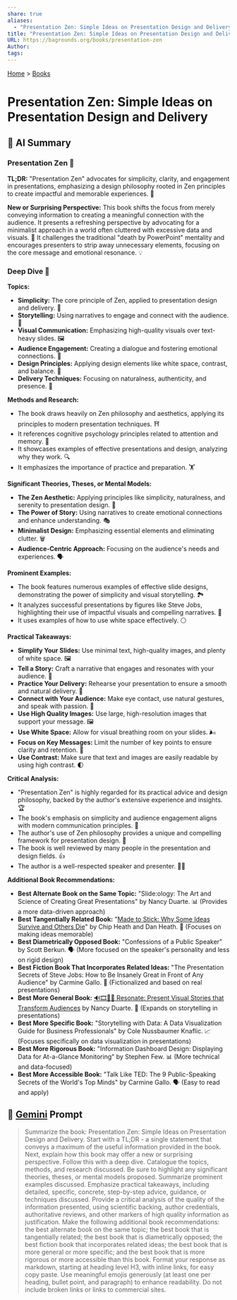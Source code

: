```yaml
---
share: true
aliases:
  - "Presentation Zen: Simple Ideas on Presentation Design and Delivery"
title: "Presentation Zen: Simple Ideas on Presentation Design and Delivery"
URL: https://bagrounds.org/books/presentation-zen
Author: 
tags: 
---
```

[Home](../index.md) > [Books](./index.md)  
# Presentation Zen: Simple Ideas on Presentation Design and Delivery  
## 🤖 AI Summary  
### Presentation Zen 🧘  
  
**TL;DR:** "Presentation Zen" advocates for simplicity, clarity, and engagement in presentations, emphasizing a design philosophy rooted in Zen principles to create impactful and memorable experiences. 🌟  
  
**New or Surprising Perspective:** This book shifts the focus from merely conveying information to creating a meaningful connection with the audience. It presents a refreshing perspective by advocating for a minimalist approach in a world often cluttered with excessive data and visuals. 🤯 It challenges the traditional "death by PowerPoint" mentality and encourages presenters to strip away unnecessary elements, focusing on the core message and emotional resonance. 💡  
  
### Deep Dive 🌊  
  
**Topics:**  
  
* **Simplicity:** The core principle of Zen, applied to presentation design and delivery. 🧘  
* **Storytelling:** Using narratives to engage and connect with the audience. 📖  
* **Visual Communication:** Emphasizing high-quality visuals over text-heavy slides. 🖼️  
* **Audience Engagement:** Creating a dialogue and fostering emotional connections. 🤝  
* **Design Principles:** Applying design elements like white space, contrast, and balance. 🎨  
* **Delivery Techniques:** Focusing on naturalness, authenticity, and presence. 🎤  
  
**Methods and Research:**  
  
* The book draws heavily on Zen philosophy and aesthetics, applying its principles to modern presentation techniques. ⛩️  
* It references cognitive psychology principles related to attention and memory. 🧠  
* It showcases examples of effective presentations and design, analyzing why they work. 🔍  
* It emphasizes the importance of practice and preparation. 🏋️  
  
**Significant Theories, Theses, or Mental Models:**  
  
* **The Zen Aesthetic:** Applying principles like simplicity, naturalness, and serenity to presentation design. 🍃  
* **The Power of Story:** Using narratives to create emotional connections and enhance understanding. 🎭  
* **Minimalist Design:** Emphasizing essential elements and eliminating clutter. 🗑️  
* **Audience-Centric Approach:** Focusing on the audience's needs and experiences. 🗣️  
  
**Prominent Examples:**  
  
* The book features numerous examples of effective slide designs, demonstrating the power of simplicity and visual storytelling. 🏞️  
* It analyzes successful presentations by figures like Steve Jobs, highlighting their use of impactful visuals and compelling narratives. 🍎  
* It uses examples of how to use white space effectively. ⚪  
  
**Practical Takeaways:**  
  
* **Simplify Your Slides:** Use minimal text, high-quality images, and plenty of white space. 🖼️  
* **Tell a Story:** Craft a narrative that engages and resonates with your audience. 📜  
* **Practice Your Delivery:** Rehearse your presentation to ensure a smooth and natural delivery. 🎤  
* **Connect with Your Audience:** Make eye contact, use natural gestures, and speak with passion. 👀  
* **Use High Quality Images:** Use large, high-resolution images that support your message. 🖼️  
* **Use White Space:** Allow for visual breathing room on your slides. 🌬️  
* **Focus on Key Messages:** Limit the number of key points to ensure clarity and retention. 🔑  
* **Use Contrast:** Make sure that text and images are easily readable by using high contrast. 🌓  
  
**Critical Analysis:**  
  
* "Presentation Zen" is highly regarded for its practical advice and design philosophy, backed by the author's extensive experience and insights. 🏆  
* The book's emphasis on simplicity and audience engagement aligns with modern communication principles. 🤝  
* The author's use of Zen philosophy provides a unique and compelling framework for presentation design. 🧘  
* The book is well reviewed by many people in the presentation and design fields. 👍  
* The author is a well-respected speaker and presenter. 🧑‍🏫  
  
**Additional Book Recommendations:**  
  
* **Best Alternate Book on the Same Topic:** "Slide:ology: The Art and Science of Creating Great Presentations" by Nancy Duarte. 📊 (Provides a more data-driven approach)  
* **Best Tangentially Related Book:** "[Made to Stick: Why Some Ideas Survive and Others Die](./made-to-stick.md)" by Chip Heath and Dan Heath. 🧠 (Focuses on making ideas memorable)  
* **Best Diametrically Opposed Book:** "Confessions of a Public Speaker" by Scott Berkun. 🗣️ (More focused on the speaker's personality and less on rigid design)  
* **Best Fiction Book That Incorporates Related Ideas:** "The Presentation Secrets of Steve Jobs: How to Be Insanely Great in Front of Any Audience" by Carmine Gallo. 🍎 (Fictionalized and based on real presentations)  
* **Best More General Book:** [🔊🎞️🌱🤯 Resonate: Present Visual Stories that Transform Audiences](./resonate.md) by Nancy Duarte. 📣 (Expands on storytelling in presentations)  
* **Best More Specific Book:** "Storytelling with Data: A Data Visualization Guide for Business Professionals" by Cole Nussbaumer Knaflic. 📈 (Focuses specifically on data visualization in presentations)  
* **Best More Rigorous Book:** "Information Dashboard Design: Displaying Data for At-a-Glance Monitoring" by Stephen Few. 📊 (More technical and data-focused)  
* **Best More Accessible Book:** "Talk Like TED: The 9 Public-Speaking Secrets of the World's Top Minds" by Carmine Gallo. 🗣️ (Easy to read and apply)  
  
## 💬 [Gemini](https://gemini.google.com) Prompt  
> Summarize the book: Presentation Zen: Simple Ideas on Presentation Design and Delivery. Start with a TL;DR - a single statement that conveys a maximum of the useful information provided in the book. Next, explain how this book may offer a new or surprising perspective. Follow this with a deep dive. Catalogue the topics, methods, and research discussed. Be sure to highlight any significant theories, theses, or mental models proposed. Summarize prominent examples discussed. Emphasize practical takeaways, including detailed, specific, concrete, step-by-step advice, guidance, or techniques discussed. Provide a critical analysis of the quality of the information presented, using scientific backing, author credentials, authoritative reviews, and other markers of high quality information as justification. Make the following additional book recommendations: the best alternate book on the same topic; the best book that is tangentially related; the best book that is diametrically opposed; the best fiction book that incorporates related ideas; the best book that is more general or more specific; and the best book that is more rigorous or more accessible than this book. Format your response as markdown, starting at heading level H3, with inline links, for easy copy paste. Use meaningful emojis generously (at least one per heading, bullet point, and paragraph) to enhance readability. Do not include broken links or links to commercial sites.
